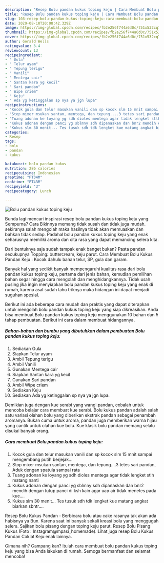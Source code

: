 ```yaml
---
description: "Resep Bolu pandan kukus toping keju | Cara Membuat Bolu pandan kukus toping keju Yang Sedap"
title: "Resep Bolu pandan kukus toping keju | Cara Membuat Bolu pandan kukus toping keju Yang Sedap"
slug: 108-resep-bolu-pandan-kukus-toping-keju-cara-membuat-bolu-pandan-kukus-toping-keju-yang-sedap
date: 2020-08-10T20:08:42.329Z
image: https://img-global.cpcdn.com/recipes/fb2e256f744a6d0c/751x532cq70/bolu-pandan-kukus-toping-keju-foto-resep-utama.jpg
thumbnail: https://img-global.cpcdn.com/recipes/fb2e256f744a6d0c/751x532cq70/bolu-pandan-kukus-toping-keju-foto-resep-utama.jpg
cover: https://img-global.cpcdn.com/recipes/fb2e256f744a6d0c/751x532cq70/bolu-pandan-kukus-toping-keju-foto-resep-utama.jpg
author: Gerald Wells
ratingvalue: 3.4
reviewcount: 13
recipeingredient:
- " Gula"
- " Telur ayam"
- " Tepung terigu"
- " Vanili"
- " Mentega cair"
- " Santan kara yg kecil"
- " Sari pandan"
- " Wipe criem"
- " Keju"
- " Ada yg ketinggalan sp nya ya jgn lupa"
recipeinstructions:
- "Kocok gula dan telur masukan vanili dan sp kocok slm 15 mnit sampai mengembang putih berjejak..."
- "Stop mixer msukan santan, mentega, dan tepung....3 tetes sari pandan, Aduk dengan spatula sampai rata"
- "Tuang adonan ke loyang yg sdh dioles mentega agar tidak lengket stlh matang nanti"
- "Kukus adonan dengan panci yg sblmny sdh dipanaskan dan bnr2 mendih dengan tutup panci di ksh kain agar uap air tidak menetes pada kue...."
- "Kukus slm 30 menit... Tes tusuk sdh tdk lengket kue matang angkat biarkan sbntr...."
categories:
- Resep
tags:
- bolu
- pandan
- kukus

katakunci: bolu pandan kukus 
nutrition: 286 calories
recipecuisine: Indonesian
preptime: "PT34M"
cooktime: "PT43M"
recipeyield: "3"
recipecategory: Lunch

---
```



![Bolu pandan kukus toping keju](https://img-global.cpcdn.com/recipes/fb2e256f744a6d0c/751x532cq70/bolu-pandan-kukus-toping-keju-foto-resep-utama.jpg)

Bunda lagi mencari inspirasi resep bolu pandan kukus toping keju yang Sempurna? Cara Bikinnya memang tidak susah dan tidak juga mudah. sekiranya salah mengolah maka hasilnya tidak akan memuaskan dan bahkan tidak sedap. Padahal bolu pandan kukus toping keju yang enak seharusnya memiliki aroma dan cita rasa yang dapat memancing selera kita.

Dari bentuknya saja sudah tampak enak banget bukan? Pasta pandan secukupnya Topping: buttercream, keju parut. Cara Membuat Bolu Kukus Pandan Keju : Kocok dahulu bahan telur, SP, gula dan garam.

Banyak hal yang sedikit banyak mempengaruhi kualitas rasa dari bolu pandan kukus toping keju, pertama dari jenis bahan, kemudian pemilihan bahan segar hingga cara mengolah dan menghidangkannya. Tidak usah pusing jika ingin menyiapkan bolu pandan kukus toping keju yang enak di rumah, karena asal sudah tahu triknya maka hidangan ini dapat menjadi suguhan spesial.


Berikut ini ada beberapa cara mudah dan praktis yang dapat diterapkan untuk mengolah bolu pandan kukus toping keju yang siap dikreasikan. Anda bisa membuat Bolu pandan kukus toping keju menggunakan 10 bahan dan 5 tahap pembuatan. Berikut ini cara dalam membuat hidangannya.

<!--inarticleads1-->

##### Bahan-bahan dan bumbu yang dibutuhkan dalam pembuatan Bolu pandan kukus toping keju:

1. Sediakan  Gula
1. Siapkan  Telur ayam
1. Ambil  Tepung terigu
1. Ambil  Vanili
1. Gunakan  Mentega cair
1. Siapkan  Santan kara yg kecil
1. Gunakan  Sari pandan
1. Ambil  Wipe criem
1. Sediakan  Keju
1. Sediakan  Ada yg ketinggalan sp nya ya jgn lupa.


Demikian juga dengan kue serabi yang wangi pandan, cobalah untuk mencoba belajar cara membuat kue serabi. Bolu kukus pandan adalah salah satu variasi olahan bolu yang diberikan ekstrak pandan sebagai penambah aromanya. Bukan cuma untuk aroma, pandan juga memberikan warna hijau yang cantik untuk olahan kue bolu. Kue klasik bolu pandan memang selalu disukai banyak orang. 

<!--inarticleads2-->

##### Cara membuat Bolu pandan kukus toping keju:

1. Kocok gula dan telur masukan vanili dan sp kocok slm 15 mnit sampai mengembang putih berjejak...
1. Stop mixer msukan santan, mentega, dan tepung....3 tetes sari pandan, Aduk dengan spatula sampai rata
1. Tuang adonan ke loyang yg sdh dioles mentega agar tidak lengket stlh matang nanti
1. Kukus adonan dengan panci yg sblmny sdh dipanaskan dan bnr2 mendih dengan tutup panci di ksh kain agar uap air tidak menetes pada kue....
1. Kukus slm 30 menit... Tes tusuk sdh tdk lengket kue matang angkat biarkan sbntr....


Resep Bolu Kukus Pandan - Berbicara bolu atau cake rasanya tak akan ada habisnya ya Bun. Karena saat ini banyak sekali kreasi bolu yang menggugah selera. Sajikan bolu pisang dengan toping keju parut. Resep Bolu Pisang Kukus (Foto : Instagram@mpasi_homemade). Lihat juga resep Bolu Kukus Pandan Coklat Keju enak lainnya. 

Gimana nih? Gampang kan? Itulah cara membuat bolu pandan kukus toping keju yang bisa Anda lakukan di rumah. Semoga bermanfaat dan selamat mencoba!
